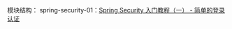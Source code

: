 模块结构：
spring-security-01：[Spring Security 入门教程（一） - 简单的登录认证](https://www.jianshu.com/p/fa8c3dd4697d)
